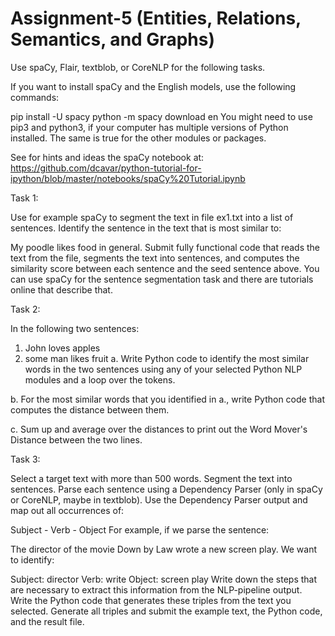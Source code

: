 # Assignment-5 (Entities, Relations, Semantics, and Graphs) 

Use spaCy, Flair, textblob, or CoreNLP for the following tasks.

If you want to install spaCy and the English models, use the following commands:

pip install -U spacy
python -m spacy download en
You might need to use pip3 and python3, if your computer has multiple versions of Python installed. The same is true for the other modules or packages.


See for hints and ideas the spaCy notebook at:
https://github.com/dcavar/python-tutorial-for-ipython/blob/master/notebooks/spaCy%20Tutorial.ipynb


Task 1:

Use for example spaCy to segment the text in file ex1.txt into a list of sentences. Identify the sentence in the text that is most similar to:

My poodle likes food in general.
Submit fully functional code that reads the text from the file, segments the text into sentences, and computes the similarity score between each sentence and the seed sentence above. You can use spaCy for the sentence segmentation task and there are tutorials online that describe that.


Task 2:

In the following two sentences:

1. John loves apples
2. some man likes fruit
a. Write Python code to identify the most similar words in the two sentences using any of your selected Python NLP modules and a loop over the tokens.

b. For the most similar words that you identified in a., write Python code that computes the distance between them.

c. Sum up and average over the distances to print out the Word Mover's Distance between the two lines.


Task 3:

Select a target text with more than 500 words. Segment the text into sentences. Parse each sentence using a Dependency Parser (only in spaCy or CoreNLP, maybe in textblob). Use the Dependency Parser output and map out all occurrences of:

Subject - Verb - Object
For example, if we parse the sentence:

The director of the movie Down by Law wrote a new screen play.
We want to identify:

Subject: director
Verb: write
Object: screen play
Write down the steps that are necessary to extract this information from the NLP-pipeline output. Write the Python code that generates these triples from the text you selected. Generate all triples and submit the example text, the Python code, and the result file.

